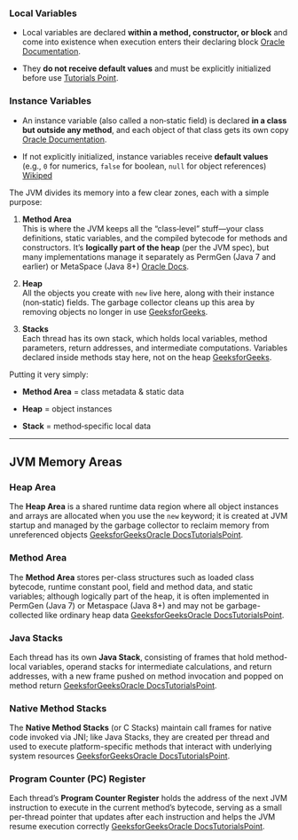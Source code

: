 ### Local Variables

- Local variables are declared **within a method, constructor, or block** and come into existence when execution enters their declaring block [Oracle Documentation](https://docs.oracle.com/javase/tutorial/java/nutsandbolts/variables.html?utm_source=chatgpt.com).
    
- They **do not receive default values** and must be explicitly initialized before use [Tutorials Point](https://www.tutorialspoint.com/java/java_variable_types.htm?utm_source=chatgpt.com).
### Instance Variables

- An instance variable (also called a non‑static field) is declared **in a class but outside any method**, and each object of that class gets its own copy [Oracle Documentation](https://docs.oracle.com/javase/tutorial/java/nutsandbolts/QandE/answers_variables.html?utm_source=chatgpt.com).
    
- If not explicitly initialized, instance variables receive **default values** (e.g., `0` for numerics, `false` for boolean, `null` for object references) [Wikiped](https://en.wikipedia.org/wiki/Instance_variable?utm_source=chatgpt.com)

The JVM divides its memory into a few clear zones, each with a simple purpose:

1. **Method Area**  
    This is where the JVM keeps all the “class‑level” stuff—your class definitions, static variables, and the compiled bytecode for methods and constructors. It’s **logically part of the heap** (per the JVM spec), but many implementations manage it separately as PermGen (Java 7 and earlier) or MetaSpace (Java 8+) [Oracle Docs](https://docs.oracle.com/javase/specs/jvms/se8/html/jvms-2.html?utm_source=chatgpt.com).
    
2. **Heap**  
    All the objects you create with `new` live here, along with their instance (non‑static) fields. The garbage collector cleans up this area by removing objects no longer in use [GeeksforGeeks](https://www.geeksforgeeks.org/how-many-types-of-memory-areas-are-allocated-by-jvm/).
    
3. **Stacks**  
    Each thread has its own stack, which holds local variables, method parameters, return addresses, and intermediate computations. Variables declared inside methods stay here, not on the heap [GeeksforGeeks](https://www.geeksforgeeks.org/how-many-types-of-memory-areas-are-allocated-by-jvm/?utm_source=chatgpt.com).
    

Putting it very simply:

- **Method Area** = class metadata & static data
    
- **Heap** = object instances
    
- **Stack** = method‑specific local data
---
## JVM Memory Areas

### Heap Area

The **Heap Area** is a shared runtime data region where all object instances and arrays are allocated when you use the `new` keyword; it is created at JVM startup and managed by the garbage collector to reclaim memory from unreferenced objects [GeeksforGeeks](https://www.geeksforgeeks.org/java-memory-management/?utm_source=chatgpt.com)[Oracle Docs](https://docs.oracle.com/javase/specs/jvms/se8/html/jvms-2.html?utm_source=chatgpt.com)[TutorialsPoint](https://www.tutorialspoint.com/Java-JVM-Memory-Types?utm_source=chatgpt.com).

### Method Area

The **Method Area** stores per-class structures such as loaded class bytecode, runtime constant pool, field and method data, and static variables; although logically part of the heap, it is often implemented in PermGen (Java 7) or Metaspace (Java 8+) and may not be garbage-collected like ordinary heap data [GeeksforGeeks](https://www.geeksforgeeks.org/java-memory-management/?utm_source=chatgpt.com)[Oracle Docs](https://docs.oracle.com/javase/specs/jvms/se8/html/jvms-2.html?utm_source=chatgpt.com)[TutorialsPoint](https://www.tutorialspoint.com/Java-JVM-Memory-Types?utm_source=chatgpt.com).

### Java Stacks

Each thread has its own **Java Stack**, consisting of frames that hold method-local variables, operand stacks for intermediate calculations, and return addresses, with a new frame pushed on method invocation and popped on method return [GeeksforGeeks](https://www.geeksforgeeks.org/java-memory-management/?utm_source=chatgpt.com)[Oracle Docs](https://docs.oracle.com/javase/specs/jvms/se17/html/index.html?utm_source=chatgpt.com)[TutorialsPoint](https://www.tutorialspoint.com/Java-JVM-Memory-Types?utm_source=chatgpt.com).

### Native Method Stacks

The **Native Method Stacks** (or C Stacks) maintain call frames for native code invoked via JNI; like Java Stacks, they are created per thread and used to execute platform-specific methods that interact with underlying system resources [GeeksforGeeks](https://www.geeksforgeeks.org/java-memory-management/?utm_source=chatgpt.com)[Oracle Docs](https://docs.oracle.com/javase/specs/jvms/se17/html/index.html?utm_source=chatgpt.com)[TutorialsPoint](https://www.tutorialspoint.com/Java-JVM-Memory-Types?utm_source=chatgpt.com).

### Program Counter (PC) Register

Each thread’s **Program Counter Register** holds the address of the next JVM instruction to execute in the current method’s bytecode, serving as a small per-thread pointer that updates after each instruction and helps the JVM resume execution correctly [GeeksforGeeks](https://www.geeksforgeeks.org/java-memory-management/?utm_source=chatgpt.com)[Oracle Docs](https://docs.oracle.com/javase/specs/jvms/se17/html/index.html?utm_source=chatgpt.com)[TutorialsPoint](https://www.tutorialspoint.com/Java-JVM-Memory-Types?utm_source=chatgpt.com).
